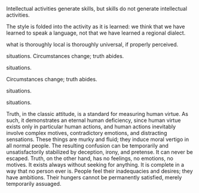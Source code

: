Intellectual activities generate skills, but skills do not generate intellectual activities.


The style is folded into the activity as it is learned: we think that we have learned to speak a language, not that we have learned a regional dialect.


what is thoroughly local is thoroughly universal, if properly perceived.


situations. Circumstances change; truth abides.


situations.


Circumstances change; truth abides.


situations.


situations.


Truth, in the classic attitude, is a standard for measuring human virtue. As such, it demonstrates an eternal human deficiency, since human virtue exists only in particular human actions, and human actions inevitably involve complex motives, contradictory emotions, and distracting sensations. These things are murky and fluid; they induce moral vertigo in all normal people. The resulting confusion can be temporarily and unsatisfactorily stabilized by deception, irony, and pretense. It can never be escaped. Truth, on the other hand, has no feelings, no emotions, no motives. It exists always without seeking for anything. It is complete in a way that no person ever is. People feel their inadequacies and desires; they have ambitions. Their hungers cannot be permanently satisfied, merely temporarily assuaged.


